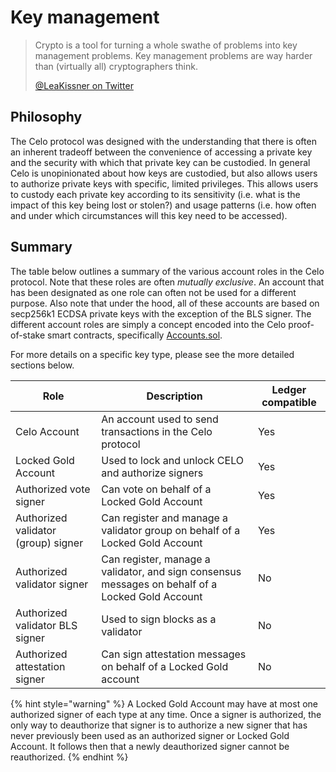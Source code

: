 # Key management

> Crypto is a tool for turning a whole swathe of problems into key management problems. Key management problems are way harder than (virtually all) cryptographers think.
>
> [@LeaKissner on Twitter](https://twitter.com/LeaKissner/status/1198595109756887040)


## Philosophy

The Celo protocol was designed with the understanding that there is often an inherent tradeoff between the convenience of accessing a private key and the security with which that private key can be custodied. In general Celo is unopinionated about how keys are custodied, but also allows users to authorize private keys with specific, limited privileges. This allows users to custody each private key according to its sensitivity (i.e. what is the impact of this key being lost or stolen?) and usage patterns (i.e. how often and under which circumstances will this key need to be accessed).

## Summary

The table below outlines a summary of the various account roles in the Celo protocol. Note that these roles are often  *mutually exclusive*. An account that has been designated as one role can often not be used for a different purpose. Also note that under the hood, all of these accounts are based on secp256k1 ECDSA private keys with the exception of the BLS signer. The different account roles are simply a concept encoded into the Celo proof-of-stake smart contracts, specifically [Accounts.sol](https://github.com/celo-org/celo-monorepo/blob/master/packages/protocol/contracts/common/Accounts.sol).

For more details on a specific key type, please see the more detailed sections below.


| Role                                | Description                                                                                      | Ledger compatible |
| ----------------------------------- |--------------------------------------------------------------------------------------------------|-----|
| Celo Account                        | An account used to send transactions in the Celo protocol                                        | Yes |
| Locked Gold Account                 | Used to lock and unlock CELO and authorize signers                                               | Yes |
| Authorized vote signer              | Can vote on behalf of a Locked Gold Account                                                      | Yes |
| Authorized validator (group) signer | Can register and manage a validator group on behalf of a Locked Gold Account                     | Yes |
| Authorized validator signer         | Can register, manage a validator, and sign consensus messages on behalf of a Locked Gold Account | No  |
| Authorized validator BLS signer     | Used to sign blocks as a validator                                                               | No  |
| Authorized attestation signer       | Can sign attestation messages on behalf of a Locked Gold account                                 | No  |


{% hint style="warning" %}
A Locked Gold Account may have at most one authorized signer of each type at any time. Once a signer is authorized, the only way to deauthorize that signer is to authorize a new signer that has never previously been used as an authorized signer or Locked Gold Account. It follows then that a newly deauthorized signer cannot be reauthorized.
{% endhint %}
